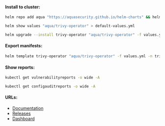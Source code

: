 #### Install to cluster:
```bash
helm repo add aqua "https://aquasecurity.github.io/helm-charts" && helm repo update
```
```bash
helm show values "aqua/trivy-operator" > default-values.yml
```
```bash
helm upgrade --install trivy-operator "aqua/trivy-operator" -f values.yml -n trivy-system --create-namespace
```

#### Export manifests:
```bash
helm template trivy-operator "aqua/trivy-operator" -f values.yml -n trivy-system > manifests.yml
```

#### Show reports:
```bash
kubectl get vulnerabilityreports -o wide -A
```
```bash
kubectl get configauditreports -o wide -A
```

#### URLs:
- [Documentation](https://aquasecurity.github.io/trivy-operator/latest)
- [Releases](https://github.com/aquasecurity/trivy-operator/releases)
- [Dashboard](https://grafana.com/grafana/dashboards/16337-trivy-operator-vulnerabilities/)
